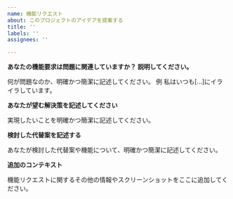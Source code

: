 ```yaml
---
name: 機能リクエスト
about: このプロジェクトのアイデアを提案する
title: ''
labels: ''
assignees: ''

---
```


**あなたの機能要求は問題に関連していますか？ 説明してください。**

何が問題なのか、明確かつ簡潔に記述してください。
例 私はいつも[...]にイライラしています。

**あなたが望む解決策を記述してください**

実現したいことを明確かつ簡潔に記述してください。

**検討した代替案を記述する**

あなたが検討した代替案や機能について、明確かつ簡潔に記述してください。

**追加のコンテキスト**

機能リクエストに関するその他の情報やスクリーンショットをここに追加してください。
